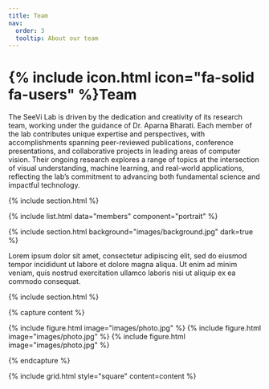 ```yaml
---
title: Team
nav:
  order: 3
  tooltip: About our team
---
```


# {% include icon.html icon="fa-solid fa-users" %}Team

The SeeVi Lab is driven by the dedication and creativity of its research team, working under the guidance of Dr. Aparna Bharati. Each member of the lab contributes unique expertise and perspectives, with accomplishments spanning peer-reviewed publications, conference presentations, and collaborative projects in leading areas of computer vision. Their ongoing research explores a range of topics at the intersection of visual understanding, machine learning, and real-world applications, reflecting the lab’s commitment to advancing both fundamental science and impactful technology.

{% include section.html %}

{% include list.html data="members" component="portrait" %}

{% include section.html background="images/background.jpg" dark=true %}

Lorem ipsum dolor sit amet, consectetur adipiscing elit, sed do eiusmod tempor
incididunt ut labore et dolore magna aliqua. Ut enim ad minim veniam, quis
nostrud exercitation ullamco laboris nisi ut aliquip ex ea commodo consequat.

{% include section.html %}

{% capture content %}

{% include figure.html image="images/photo.jpg" %}
{% include figure.html image="images/photo.jpg" %}
{% include figure.html image="images/photo.jpg" %}

{% endcapture %}

{% include grid.html style="square" content=content %}
